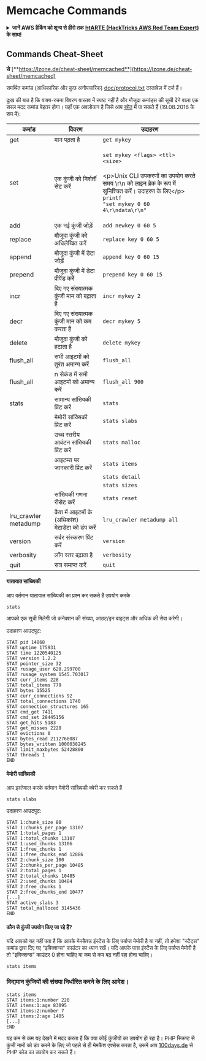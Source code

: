 # Memcache Commands

<details>

<summary><strong>जानें AWS हैकिंग को शून्य से हीरो तक</strong> <a href="https://training.hacktricks.xyz/courses/arte"><strong>htARTE (HackTricks AWS Red Team Expert)</strong></a><strong> के साथ!</strong></summary>

HackTricks का समर्थन करने के अन्य तरीके:

* अगर आप चाहते हैं कि आपकी **कंपनी HackTricks में विज्ञापित हो** या **HackTricks को PDF में डाउनलोड करें** तो [**सदस्यता योजनाएं देखें**](https://github.com/sponsors/carlospolop)!
* [**आधिकारिक PEASS और HackTricks स्वैग**](https://peass.creator-spring.com) प्राप्त करें
* हमारे विशेष [**NFTs**](https://opensea.io/collection/the-peass-family) कलेक्शन, [**The PEASS Family**](https://opensea.io/collection/the-peass-family) खोजें
* **शामिल हों** 💬 [**डिस्कॉर्ड समूह**](https://discord.gg/hRep4RUj7f) या [**टेलीग्राम समूह**](https://t.me/peass) या हमें **ट्विटर** 🐦 [**@carlospolopm**](https://twitter.com/hacktricks_live)** पर फॉलो** करें।
* **हैकिंग ट्रिक्स साझा करें** द्वारा PRs सबमिट करके [**HackTricks**](https://github.com/carlospolop/hacktricks) और [**HackTricks Cloud**](https://github.com/carlospolop/hacktricks-cloud) github repos में।

</details>

## Commands Cheat-Sheet

**से** [**https://lzone.de/cheat-sheet/memcached**](https://lzone.de/cheat-sheet/memcached)

समर्थित कमांड (आधिकारिक और कुछ अनौपचारिक) [doc/protocol.txt](https://github.com/memcached/memcached/blob/master/doc/protocol.txt) दस्तावेज़ में दर्ज हैं।

दुःख की बात है कि वाक्य-रचना विवरण वास्तव में स्पष्ट नहीं है और मौजूदा कमांड्स की सूची देने वाला एक सरल मदद कमांड बेहतर होगा। यहाँ एक अवलोकन है जिसे आप [स्रोत](https://github.com/memcached/memcached) में पा सकते हैं (19.08.2016 के रूप में):

| कमांड               | विवरण                                                     | उदाहरण                                                                                                                                                                                                                                     |
| --------------------- | ----------------------------------------------------------- | ------------------------------------------------------------------------------------------------------------------------------------------------------------------------------------------------------------------------------------------- |
| get                   | मान पढ़ता है                                              | `get mykey`                                                                                                                                                                                                                                 |
| set                   | एक कुंजी को निर्शर्ती सेट करें                        | <p><code>set mykey &#x3C;flags> &#x3C;ttl> &#x3C;size></code><br><br>&#x3C;p>Unix CLI उपकरणों का उपयोग करते समय \r\n को लाइन ब्रेक के रूप में सुनिश्चित करें। उदाहरण के लिए&#x3C;/p> <code>printf "set mykey 0 60 4\r\ndata\r\n" | nc localhost 11211</code></p> |
| add                   | एक नई कुंजी जोड़ें                                       | `add newkey 0 60 5`                                                                                                                                                                                                                         |
| replace               | मौजूदा कुंजी को अधिलेखित करें                        | `replace key 0 60 5`                                                                                                                                                                                                                        |
| append                | मौजूदा कुंजी में डेटा जोड़ें                           | `append key 0 60 15`                                                                                                                                                                                                                        |
| prepend               | मौजूदा कुंजी में डेटा प्रीपेंड करें                   | `prepend key 0 60 15`                                                                                                                                                                                                                       |
| incr                  | दिए गए संख्यात्मक कुंजी मान को बढ़ाता है              | `incr mykey 2`                                                                                                                                                                                                                              |
| decr                  | दिए गए संख्यात्मक कुंजी मान को कम करता है            | `decr mykey 5`                                                                                                                                                                                                                              |
| delete                | मौजूदा कुंजी को हटाता है                               | `delete mykey`                                                                                                                                                                                                                              |
| flush\_all            | सभी आइटमों को तुरंत अमान्य करें                       | `flush_all`                                                                                                                                                                                                                                 |
| flush\_all            | n सेकंड में सभी आइटमों को अमान्य करें                 | `flush_all 900`                                                                                                                                                                                                                             |
| stats                 | सामान्य सांख्यिकी प्रिंट करें                          | `stats`                                                                                                                                                                                                                                     |
|                       | मेमोरी सांख्यिकी प्रिंट करें                           | `stats slabs`                                                                                                                                                                                                                               |
|                       | उच्च स्तरीय आवंटन सांख्यिकी प्रिंट करें              | `stats malloc`                                                                                                                                                                                                                              |
|                       | आइटम्स पर जानकारी प्रिंट करें                         | `stats items`                                                                                                                                                                                                                               |
|                       |                                                             | `stats detail`                                                                                                                                                                                                                              |
|                       |                                                             | `stats sizes`                                                                                                                                                                                                                               |
|                       | सांख्यिकी गणना रीसेट करें                              | `stats reset`                                                                                                                                                                                                                               |
| lru\_crawler metadump | कैश में आइटमों के (अधिकांश) मेटाडेटा को डंप करें       | `lru_crawler metadump all`                                                                                                                                                                                                                  |
| version               | सर्वर संस्करण प्रिंट करें                                | `version`                                                                                                                                                                                                                                   |
| verbosity             | लॉग स्तर बढ़ाता है                                       | `verbosity`                                                                                                                                                                                                                                 |
| quit                  | सत्र समाप्त करें                                           | `quit`                                                                                                                                                                                                                                      |

#### यातायात सांख्यिकी <a href="#traffic-statistics" id="traffic-statistics"></a>

आप वर्तमान यातायात सांख्यिकी का प्रश्न कर सकते हैं उपयोग करके
```
stats
```
आपको एक सूची मिलेगी जो कनेक्शन की संख्या, आउट/इन बाइट्स और अधिक की सेवा करेगी।

उदाहरण आउटपुट:
```
STAT pid 14868
STAT uptime 175931
STAT time 1220540125
STAT version 1.2.2
STAT pointer_size 32
STAT rusage_user 620.299700
STAT rusage_system 1545.703017
STAT curr_items 228
STAT total_items 779
STAT bytes 15525
STAT curr_connections 92
STAT total_connections 1740
STAT connection_structures 165
STAT cmd_get 7411
STAT cmd_set 28445156
STAT get_hits 5183
STAT get_misses 2228
STAT evictions 0
STAT bytes_read 2112768087
STAT bytes_written 1000038245
STAT limit_maxbytes 52428800
STAT threads 1
END
```
#### मेमोरी सांख्यिकी <a href="#memory-statistics" id="memory-statistics"></a>

आप इस्तेमाल करके वर्तमान मेमोरी सांख्यिकी क्वेरी कर सकते हैं
```
stats slabs
```
उदाहरण आउटपुट:
```
STAT 1:chunk_size 80
STAT 1:chunks_per_page 13107
STAT 1:total_pages 1
STAT 1:total_chunks 13107
STAT 1:used_chunks 13106
STAT 1:free_chunks 1
STAT 1:free_chunks_end 12886
STAT 2:chunk_size 100
STAT 2:chunks_per_page 10485
STAT 2:total_pages 1
STAT 2:total_chunks 10485
STAT 2:used_chunks 10484
STAT 2:free_chunks 1
STAT 2:free_chunks_end 10477
[...]
STAT active_slabs 3
STAT total_malloced 3145436
END
```
#### कौन से कुंजी उपयोग किए जा रहे हैं? <a href="#which-keys-are-used" id="which-keys-are-used"></a>

यदि आपको यह नहीं पता है कि आपके मेमकैश्ड इंस्टेंस के लिए पर्याप्त मेमोरी है या नहीं, तो हमेशा "स्टैट्स" कमांड द्वारा दिए गए "इविक्शन्स" काउंटर का ध्यान रखें। यदि आपके पास इंस्टेंस के लिए पर्याप्त मेमोरी है तो "इविक्शन्स" काउंटर 0 होना चाहिए या कम से कम बढ़ नहीं रहा होना चाहिए।
```
stats items
```
### विद्यमान कुंजियों की संख्या निर्धारित करने के लिए आदेश।
```
stats items
STAT items:1:number 220
STAT items:1:age 83095
STAT items:2:number 7
STAT items:2:age 1405
[...]
END
```
यह कम से कम यह देखने में मदद करता है कि क्या कोई कुंजीयों का उपयोग हो रहा है। PHP स्क्रिप्ट से कुंजी नामों को डंप करने के लिए जो पहले से ही मेमकैश एक्सेस करता है, उसमें आप [100days.de](http://100days.de/serendipity/archives/55-Dumping-MemcacheD-Content-Keys-with-PHP.html) से PHP कोड का उपयोग कर सकते हैं।
